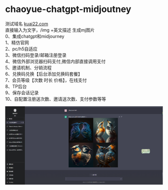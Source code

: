 # chaoyue-chatgpt-midjoutney
测试域名 <a href="http://kuai22.com">kuai22.com</a><br>
直接输入为文字，/img +英文描述 生成mj图片<br>
0、集成chatgpt和midjourney<br>
1、精仿官网<br>
2、pc/h5自适应<br>
3、微信扫码登录/邮箱注册登录<br>
4、微信外部浏览器扫码支付,微信内部直接调用支付<br>
5、邀请机制、分销流程<br>
6、兑换码兑换【后台添加兑换码套餐】<br>
7、会员等级【次数 时长 价格】，在线支付<br>
8、TP后台<br>
9、保存会话记录<br>
10、自配置注册送次数、邀请送次数、支付参数等等<br>

<img src="https://github.com/chaoyue007/chaoyue-chatgpt-midjoutney/blob/main/img/%E5%BE%AE%E4%BF%A1%E6%88%AA%E5%9B%BE_20230418125524.png?raw=true" />
